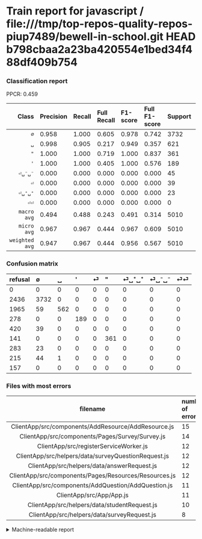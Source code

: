 # Train report for javascript / file:///tmp/top-repos-quality-repos-piup7489/bewell-in-school.git HEAD b798cbaa2a23ba420554e1bed34f488df409b754

### Classification report

PPCR: 0.459

| Class | Precision | Recall | Full Recall | F1-score | Full F1-score | Support | Full Support | PPCR |
|------:|:----------|:-------|:------------|:---------|:---------|:--------|:-------------|:-----|
| `∅` | 0.958| 1.000| 0.605| 0.978| 0.742| 3732| 6168| 0.605 |
| `␣` | 0.998| 0.905| 0.217| 0.949| 0.357| 621| 2586| 0.240 |
| `"` | 1.000| 1.000| 0.719| 1.000| 0.837| 361| 502| 0.719 |
| `'` | 1.000| 1.000| 0.405| 1.000| 0.576| 189| 467| 0.405 |
| `⏎␣⁻␣⁻` | 0.000| 0.000| 0.000| 0.000| 0.000| 45| 260| 0.173 |
| `⏎` | 0.000| 0.000| 0.000| 0.000| 0.000| 39| 459| 0.085 |
| `⏎␣⁺␣⁺` | 0.000| 0.000| 0.000| 0.000| 0.000| 23| 306| 0.075 |
| `⏎⏎` | 0.000| 0.000| 0.000| 0.000| 0.000| 0| 157| 0.000 |
| `macro avg` | 0.494| 0.488| 0.243| 0.491| 0.314| 5010| 10905| 0.459 |
| `micro avg` | 0.967| 0.967| 0.444| 0.967| 0.609| 5010| 10905| 0.459 |
| `weighted avg` | 0.947| 0.967| 0.444| 0.956| 0.567| 5010| 10905| 0.459 |

### Confusion matrix

|refusal|  ∅| ␣| '| ⏎| "| ⏎␣⁺␣⁺| ⏎␣⁻␣⁻| ⏎⏎| 
|:---|:---|:---|:---|:---|:---|:---|:---|:---|
|0 |0 |0 |0 |0 |0 |0 |0 |0 |
|2436 |3732 |0 |0 |0 |0 |0 |0 |0 |
|1965 |59 |562 |0 |0 |0 |0 |0 |0 |
|278 |0 |0 |189 |0 |0 |0 |0 |0 |
|420 |39 |0 |0 |0 |0 |0 |0 |0 |
|141 |0 |0 |0 |0 |361 |0 |0 |0 |
|283 |23 |0 |0 |0 |0 |0 |0 |0 |
|215 |44 |1 |0 |0 |0 |0 |0 |0 |
|157 |0 |0 |0 |0 |0 |0 |0 |0 |

### Files with most errors

| filename | number of errors|
|:----:|:-----|
| ClientApp/src/components/AddResource/AddResource.js | 15 |
| ClientApp/src/components/Pages/Survey/Survey.js | 14 |
| ClientApp/src/registerServiceWorker.js | 12 |
| ClientApp/src/helpers/data/surveyQuestionRequest.js | 12 |
| ClientApp/src/helpers/data/answerRequest.js | 12 |
| ClientApp/src/components/Pages/Resources/Resources.js | 12 |
| ClientApp/src/components/AddQuestion/AddQuestion.js | 11 |
| ClientApp/src/App/App.js | 11 |
| ClientApp/src/helpers/data/studentRequest.js | 10 |
| ClientApp/src/helpers/data/surveyRequest.js | 8 |

<details>
    <summary>Machine-readable report</summary>
```json
{
  "cl_report": {"\"": {"f1-score": 1.0, "precision": 1.0, "recall": 1.0, "support": 361}, "\u0027": {"f1-score": 1.0, "precision": 1.0, "recall": 1.0, "support": 189}, "macro avg": {"f1-score": 0.4909620407371587, "precision": 0.49448544241573994, "recall": 0.48812399355877617, "support": 5010}, "micro avg": {"f1-score": 0.9668662674650698, "precision": 0.9668662674650699, "recall": 0.9668662674650699, "support": 5010}, "weighted avg": {"f1-score": 0.9562504421707859, "precision": 0.9468828590117522, "recall": 0.9668662674650699, "support": 5010}, "\u2205": {"f1-score": 0.9783720015729453, "precision": 0.9576597382602001, "recall": 1.0, "support": 3732}, "\u23ce": {"f1-score": 0.0, "precision": 0.0, "recall": 0.0, "support": 39}, "\u23ce\u23ce": {"f1-score": 0.0, "precision": 0.0, "recall": 0.0, "support": 0}, "\u23ce\u2423\u207a\u2423\u207a": {"f1-score": 0.0, "precision": 0.0, "recall": 0.0, "support": 23}, "\u23ce\u2423\u207b\u2423\u207b": {"f1-score": 0.0, "precision": 0.0, "recall": 0.0, "support": 45}, "\u2423": {"f1-score": 0.9493243243243243, "precision": 0.9982238010657194, "recall": 0.9049919484702094, "support": 621}},
  "cl_report_full": {"\"": {"f1-score": 0.8366164542294322, "precision": 1.0, "recall": 0.7191235059760956, "support": 502}, "\u0027": {"f1-score": 0.576219512195122, "precision": 1.0, "recall": 0.40471092077087795, "support": 467}, "macro avg": {"f1-score": 0.31391930110875377, "precision": 0.49448544241573994, "recall": 0.2432771056370753, "support": 10905}, "micro avg": {"f1-score": 0.6087338988375747, "precision": 0.9668662674650699, "recall": 0.44419990829894546, "support": 10905}, "weighted avg": {"f1-score": 0.567279528976443, "precision": 0.8672399830485891, "recall": 0.44419990829894546, "support": 10905}, "\u2205": {"f1-score": 0.7415797317436661, "precision": 0.9576597382602001, "recall": 0.6050583657587548, "support": 6168}, "\u23ce": {"f1-score": 0.0, "precision": 0.0, "recall": 0.0, "support": 459}, "\u23ce\u23ce": {"f1-score": 0.0, "precision": 0.0, "recall": 0.0, "support": 157}, "\u23ce\u2423\u207a\u2423\u207a": {"f1-score": 0.0, "precision": 0.0, "recall": 0.0, "support": 306}, "\u23ce\u2423\u207b\u2423\u207b": {"f1-score": 0.0, "precision": 0.0, "recall": 0.0, "support": 260}, "\u2423": {"f1-score": 0.35693871070181005, "precision": 0.9982238010657194, "recall": 0.21732405259087392, "support": 2586}},
  "ppcr": 0.4594222833562586
}
```
</details>
